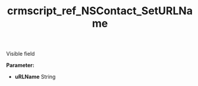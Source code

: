 ﻿---
title: crmscript_ref_NSContact_SetURLName
description: NSContact.SetURLName(String uRLName)
intellisense: NSContact.SetURLName
keywords: NSContact, GetURLName
so.topic: reference
---

Visible field

**Parameter:** 
 - **uRLName** String

